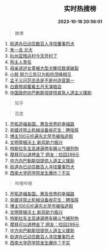 <div align="center"><h2>实时热搜榜</h2><h4>2023-10-16 20:56:01</h4></div>

> 微博  

1. [街道办已动员数百人寻找肇事烈犬](https://s.weibo.com/weibo?q=%23%E8%A1%97%E9%81%93%E5%8A%9E%E5%B7%B2%E5%8A%A8%E5%91%98%E6%95%B0%E7%99%BE%E4%BA%BA%E5%AF%BB%E6%89%BE%E8%82%87%E4%BA%8B%E7%83%88%E7%8A%AC%23&t=31&band_rank=1&Refer=top)<br />
2. [朱一龙 北大](https://s.weibo.com/weibo?q=%E6%9C%B1%E4%B8%80%E9%BE%99%20%E5%8C%97%E5%A4%A7&t=31&band_rank=2&Refer=top)<br />
3. [杭州亚残运村今天开村了](https://s.weibo.com/weibo?q=%23%E6%9D%AD%E5%B7%9E%E4%BA%9A%E6%AE%8B%E8%BF%90%E6%9D%91%E4%BB%8A%E5%A4%A9%E5%BC%80%E6%9D%91%E4%BA%86%23&t=31&band_rank=3&Refer=top)<br />
4. [狗主人责任](https://s.weibo.com/weibo?q=%E7%8B%97%E4%B8%BB%E4%BA%BA%E8%B4%A3%E4%BB%BB&t=31&band_rank=4&Refer=top)<br />
5. [母亲讲述女童被大型犬撕咬致肾破裂](https://s.weibo.com/weibo?q=%23%E6%AF%8D%E4%BA%B2%E8%AE%B2%E8%BF%B0%E5%A5%B3%E7%AB%A5%E8%A2%AB%E5%A4%A7%E5%9E%8B%E7%8A%AC%E6%92%95%E5%92%AC%E8%87%B4%E8%82%BE%E7%A0%B4%E8%A3%82%23&t=31&band_rank=5&Refer=top)<br />
6. [小胖 努力三年只为和你顶峰相见](https://s.weibo.com/weibo?q=%E5%B0%8F%E8%83%96%20%E5%8A%AA%E5%8A%9B%E4%B8%89%E5%B9%B4%E5%8F%AA%E4%B8%BA%E5%92%8C%E4%BD%A0%E9%A1%B6%E5%B3%B0%E7%9B%B8%E8%A7%81&t=31&band_rank=6&Refer=top)<br />
7. [孟子义问范丞丞是不是创造营第一](https://s.weibo.com/weibo?q=%23%E5%AD%9F%E5%AD%90%E4%B9%89%E9%97%AE%E8%8C%83%E4%B8%9E%E4%B8%9E%E6%98%AF%E4%B8%8D%E6%98%AF%E5%88%9B%E9%80%A0%E8%90%A5%E7%AC%AC%E4%B8%80%23&t=31&band_rank=7&Refer=top)<br />
8. [白鹿带闺蜜看五月天演唱会](https://s.weibo.com/weibo?q=%23%E7%99%BD%E9%B9%BF%E5%B8%A6%E9%97%BA%E8%9C%9C%E7%9C%8B%E4%BA%94%E6%9C%88%E5%A4%A9%E6%BC%94%E5%94%B1%E4%BC%9A%23&t=31&band_rank=8&Refer=top)<br />
9. [中国政府向巴勒斯坦提供紧急人道主义援助](https://s.weibo.com/weibo?q=%23%E4%B8%AD%E5%9B%BD%E6%94%BF%E5%BA%9C%E5%90%91%E5%B7%B4%E5%8B%92%E6%96%AF%E5%9D%A6%E6%8F%90%E4%BE%9B%E7%B4%A7%E6%80%A5%E4%BA%BA%E9%81%93%E4%B8%BB%E4%B9%89%E6%8F%B4%E5%8A%A9%23&t=31&band_rank=9&Refer=top)<br />

> 知乎  


> 百度  

1. [开拓造福各国、惠及世界的幸福路](https://www.baidu.com/s?wd=%E5%BC%80%E6%8B%93%E9%80%A0%E7%A6%8F%E5%90%84%E5%9B%BD%E3%80%81%E6%83%A0%E5%8F%8A%E4%B8%96%E7%95%8C%E7%9A%84%E5%B9%B8%E7%A6%8F%E8%B7%AF&sa=fyb_news&rsv_dl=fyb_news)<br />
2. [央媒评禁止机械设备收花生：瞎指挥](https://www.baidu.com/s?wd=%E5%A4%AE%E5%AA%92%E8%AF%84%E7%A6%81%E6%AD%A2%E6%9C%BA%E6%A2%B0%E8%AE%BE%E5%A4%87%E6%94%B6%E8%8A%B1%E7%94%9F%EF%BC%9A%E7%9E%8E%E6%8C%87%E6%8C%A5&sa=fyb_news&rsv_dl=fyb_news)<br />
3. [博主100元吃遍东北早市被指造假](https://www.baidu.com/s?wd=%E5%8D%9A%E4%B8%BB100%E5%85%83%E5%90%83%E9%81%8D%E4%B8%9C%E5%8C%97%E6%97%A9%E5%B8%82%E8%A2%AB%E6%8C%87%E9%80%A0%E5%81%87&sa=fyb_news&rsv_dl=fyb_news)<br />
4. [文明厚植沃土 新风助力振兴](https://www.baidu.com/s?wd=%E6%96%87%E6%98%8E%E5%8E%9A%E6%A4%8D%E6%B2%83%E5%9C%9F+%E6%96%B0%E9%A3%8E%E5%8A%A9%E5%8A%9B%E6%8C%AF%E5%85%B4&sa=fyb_news&rsv_dl=fyb_news)<br />
5. [特斯拉车主高速逼停车辆斗气被刑拘](https://www.baidu.com/s?wd=%E7%89%B9%E6%96%AF%E6%8B%89%E8%BD%A6%E4%B8%BB%E9%AB%98%E9%80%9F%E9%80%BC%E5%81%9C%E8%BD%A6%E8%BE%86%E6%96%97%E6%B0%94%E8%A2%AB%E5%88%91%E6%8B%98&sa=fyb_news&rsv_dl=fyb_news)<br />
6. [摩拜可以退押金了 网友：捡回299元](https://www.baidu.com/s?wd=%E6%91%A9%E6%8B%9C%E5%8F%AF%E4%BB%A5%E9%80%80%E6%8A%BC%E9%87%91%E4%BA%86+%E7%BD%91%E5%8F%8B%EF%BC%9A%E6%8D%A1%E5%9B%9E299%E5%85%83&sa=fyb_news&rsv_dl=fyb_news)<br />
7. [中方向巴勒斯坦提供人道主义援助](https://www.baidu.com/s?wd=%E4%B8%AD%E6%96%B9%E5%90%91%E5%B7%B4%E5%8B%92%E6%96%AF%E5%9D%A6%E6%8F%90%E4%BE%9B%E4%BA%BA%E9%81%93%E4%B8%BB%E4%B9%89%E6%8F%B4%E5%8A%A9&sa=fyb_news&rsv_dl=fyb_news)<br />
8. [街道办已动员数百人寻找肇事烈犬](https://www.baidu.com/s?wd=%E8%A1%97%E9%81%93%E5%8A%9E%E5%B7%B2%E5%8A%A8%E5%91%98%E6%95%B0%E7%99%BE%E4%BA%BA%E5%AF%BB%E6%89%BE%E8%82%87%E4%BA%8B%E7%83%88%E7%8A%AC&sa=fyb_news&rsv_dl=fyb_news)<br />
9. [西南大学药学院发生爆炸？不实](https://www.baidu.com/s?wd=%E8%A5%BF%E5%8D%97%E5%A4%A7%E5%AD%A6%E8%8D%AF%E5%AD%A6%E9%99%A2%E5%8F%91%E7%94%9F%E7%88%86%E7%82%B8%EF%BC%9F%E4%B8%8D%E5%AE%9E&sa=fyb_news&rsv_dl=fyb_news)<br />

> 哔哩哔哩  

1. [开拓造福各国、惠及世界的幸福路](https://www.baidu.com/s?wd=%E5%BC%80%E6%8B%93%E9%80%A0%E7%A6%8F%E5%90%84%E5%9B%BD%E3%80%81%E6%83%A0%E5%8F%8A%E4%B8%96%E7%95%8C%E7%9A%84%E5%B9%B8%E7%A6%8F%E8%B7%AF&sa=fyb_news&rsv_dl=fyb_news)<br />
2. [央媒评禁止机械设备收花生：瞎指挥](https://www.baidu.com/s?wd=%E5%A4%AE%E5%AA%92%E8%AF%84%E7%A6%81%E6%AD%A2%E6%9C%BA%E6%A2%B0%E8%AE%BE%E5%A4%87%E6%94%B6%E8%8A%B1%E7%94%9F%EF%BC%9A%E7%9E%8E%E6%8C%87%E6%8C%A5&sa=fyb_news&rsv_dl=fyb_news)<br />
3. [博主100元吃遍东北早市被指造假](https://www.baidu.com/s?wd=%E5%8D%9A%E4%B8%BB100%E5%85%83%E5%90%83%E9%81%8D%E4%B8%9C%E5%8C%97%E6%97%A9%E5%B8%82%E8%A2%AB%E6%8C%87%E9%80%A0%E5%81%87&sa=fyb_news&rsv_dl=fyb_news)<br />
4. [文明厚植沃土 新风助力振兴](https://www.baidu.com/s?wd=%E6%96%87%E6%98%8E%E5%8E%9A%E6%A4%8D%E6%B2%83%E5%9C%9F+%E6%96%B0%E9%A3%8E%E5%8A%A9%E5%8A%9B%E6%8C%AF%E5%85%B4&sa=fyb_news&rsv_dl=fyb_news)<br />
5. [特斯拉车主高速逼停车辆斗气被刑拘](https://www.baidu.com/s?wd=%E7%89%B9%E6%96%AF%E6%8B%89%E8%BD%A6%E4%B8%BB%E9%AB%98%E9%80%9F%E9%80%BC%E5%81%9C%E8%BD%A6%E8%BE%86%E6%96%97%E6%B0%94%E8%A2%AB%E5%88%91%E6%8B%98&sa=fyb_news&rsv_dl=fyb_news)<br />
6. [摩拜可以退押金了 网友：捡回299元](https://www.baidu.com/s?wd=%E6%91%A9%E6%8B%9C%E5%8F%AF%E4%BB%A5%E9%80%80%E6%8A%BC%E9%87%91%E4%BA%86+%E7%BD%91%E5%8F%8B%EF%BC%9A%E6%8D%A1%E5%9B%9E299%E5%85%83&sa=fyb_news&rsv_dl=fyb_news)<br />
7. [中方向巴勒斯坦提供人道主义援助](https://www.baidu.com/s?wd=%E4%B8%AD%E6%96%B9%E5%90%91%E5%B7%B4%E5%8B%92%E6%96%AF%E5%9D%A6%E6%8F%90%E4%BE%9B%E4%BA%BA%E9%81%93%E4%B8%BB%E4%B9%89%E6%8F%B4%E5%8A%A9&sa=fyb_news&rsv_dl=fyb_news)<br />
8. [街道办已动员数百人寻找肇事烈犬](https://www.baidu.com/s?wd=%E8%A1%97%E9%81%93%E5%8A%9E%E5%B7%B2%E5%8A%A8%E5%91%98%E6%95%B0%E7%99%BE%E4%BA%BA%E5%AF%BB%E6%89%BE%E8%82%87%E4%BA%8B%E7%83%88%E7%8A%AC&sa=fyb_news&rsv_dl=fyb_news)<br />
9. [西南大学药学院发生爆炸？不实](https://www.baidu.com/s?wd=%E8%A5%BF%E5%8D%97%E5%A4%A7%E5%AD%A6%E8%8D%AF%E5%AD%A6%E9%99%A2%E5%8F%91%E7%94%9F%E7%88%86%E7%82%B8%EF%BC%9F%E4%B8%8D%E5%AE%9E&sa=fyb_news&rsv_dl=fyb_news)<br />
